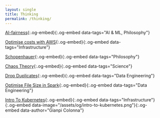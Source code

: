```yaml
---
layout: single
title: Thinking
permalink: /thinking/
---
```




[AI-fairness](https://medium.com/data-science-collective/can-ai-ever-be-truly-fair-the-impossible-quest-for-algorithmic-fairness-72fcb6dfd210){:.og-embed}{:.og-embed data-tags="AI & ML, Philosophy"}

[Optimise costs with AWS](https://medium.com/data-science-collective/how-to-earn-1-million-with-aws-in-one-year-b03218b25ab3){:.og-embed}{:.og-embed data-tags="Infrastructure"}

[Schopenhauer](https://medium.com/@gianpiero.colonna/arthur-schopenhauer-a-brief-overview-1a80318d4323){:.og-embed}{:.og-embed data-tags="Philosophy"}

[Chaos Theory](https://medium.com/@gianpiero.colonna/chaos-theory-a-brief-introduction-f2127a54f6a8){:.og-embed}{:.og-embed data-tags="Science"}

[Drop Duplicates](https://medium.com/data-science-collective/the-perils-of-misusing-dropduplicates-in-data-frames-267be4308504){:.og-embed}{:.og-embed data-tags="Data Engineering"}

[Optimise File Size in Spark](https://medium.com/data-science/optimizing-output-file-size-in-apache-spark-5ce28784934c){:.og-embed}{:.og-embed data-tags="Data Engineering"}

[Intro To Kubernetes](https://docs.google.com/presentation/d/e/2PACX-1vRpbygPjpPH1dG14ZbKt-al-DOltYoxbDI6YcnXmc-ufH0GI56ENECrLE1kQScFXKSIHTHdbeImhvC7/pub?start=true&loop=true&delayms=3000){:.og-embed}{:.og-embed data-tags="Infrastructure"}{:.og-embed data-image="/assets/og/intro-to-kubernetes.png"}{:.og-embed data-author="Gianpi Colonna"}